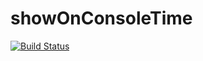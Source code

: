 # showOnConsoleTime


[![Build Status](https://travis-ci.org/Elnochka/showOnConsoleTime.svg?branch=master)](https://travis-ci.org/Elnochka/showOnConsoleTime)

